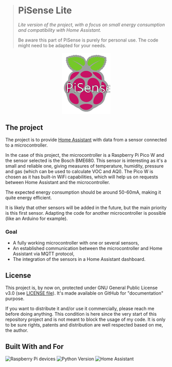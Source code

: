 > # PiSense Lite
>
> *Lite version of the project, with a focus on small energy consumption and compatibility with Home Assistant.*
> 
> Be aware this part of PiSense is purely for personal use. The code might need to be adapted for your needs.

<img src="../doc/PiSense-logo/PiSense_logo.svg" alt="PiSense logo" width="150px" style="display: block; margin: 0 auto;">

## The project

The project is to provide [Home Assistant](https://www.home-assistant.io/) with data from a sensor connected to a microcontroller.

In the case of this project, the microcontroller is a Raspberry Pi Pico W and the sensor selected is the Bosch BME680.
This sensor is interesting as it's a small and reliable one, giving measures of temperature, humidity, pressure and gas (which can be used to calculate VOC and AQI).
The Pico W is chosen as it has built-in WiFi capabilities, which will help us on requests between Home Assistant and the microcontroller.

The expected energy consumption should be around 50-60mA, making it quite energy efficient.

It is likely that other sensors will be added in the future, but the main priority is this first sensor.
Adapting the code for another microcontroller is possible (like an Arduino for example).

### Goal

* A fully working microcontroller with one or several sensors,
* An established communication between the microcontroller and Home Assistant via MQTT protocol,
* The integration of the sensors in a Home Assistant dashboard.

## License

This project is, by now on, protected under GNU General Public License v3.0 (see [LICENSE file](../LICENSE)).
It's made available on GitHub for "documentation" purpose.

If you want to distribute it and/or use it commercially, please reach me before doing anything.
This condition is here since the very start of this repository project and is not meant to block the usage of my code.
It is only to be sure rights, patents and distribution are well respected based on me, the author.

## Built With and For

![Raspberry Pi devices](https://img.shields.io/badge/Raspberry-Pi_Pico-informational?style=for-the-badge&color=c51a4a&logo=raspberry-pi&logoColor=white) ![Python Version](https://img.shields.io/badge/Python-3.12+-informational?style=for-the-badge&color=78909c&logo=python&logoColor=white) ![Home Assistant](https://img.shields.io/badge/Home_Assistant-informational?style=for-the-badge&color=03a9f4&logo=home-assistant&logoColor=white)
